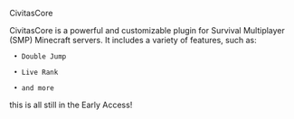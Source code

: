 CivitasCore

CivitasCore is a powerful and customizable plugin for Survival Multiplayer (SMP) Minecraft servers.
It includes a variety of features, such as:
	
	 • Double Jump
	
 	 • Live Rank
  
  	 • and more

this is all still in the Early Access!



  
